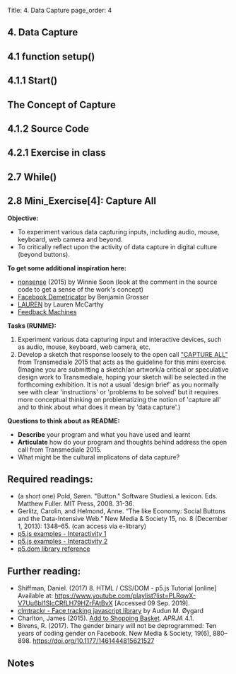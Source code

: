 Title: 4. Data Capture
page_order: 4

## 4. Data Capture

## 4.1 function setup()

## 4.1.1 Start()

## The Concept of Capture

## 4.1.2 Source Code

## 4.2.1 Exercise in class

## 2.7 While()

## 2.8 Mini_Exercise[4]: Capture All

**Objective:**
- To experiment various data capturing inputs, including audio, mouse, keyboard, web camera and beyond.
- To critically reflect upon the activity of data capture in digital culture (beyond buttons).

**To get some additional inspiration here:**
- [nonsense](http://siusoon.net/nonsense/) (2015) by Winnie Soon (look at the comment in the source code to get a sense of the work's concept)
- [Facebook Demetricator](https://bengrosser.com/projects/facebook-demetricator/) by Benjamin Grosser
- [LAUREN](http://lauren-mccarthy.com/LAUREN) by Lauren McCarthy
- [Feedback Machines](https://www.creativeapplications.net/processing/feedback-machines-mis-using-technology-non-linear-behavioural-systems/)

**Tasks (RUNME):**
1. Experiment various data capturing input and interactive devices, such as audio, mouse, keyboard, web camera, etc.
2. Develop a sketch that response loosely to the open call ["CAPTURE ALL"](https://transmediale.de/content/call-for-works-2015) from Transmediale 2015 that acts as the guideline for this mini exercise. (Imagine you are submitting a sketch/an artwork/a critical or speculative design work to Transmediale, hoping your sketch will be selected in the forthcoming exhibition. It is not a usual 'design brief' as you normally see with clear 'instructions' or 'problems to be solved' but it requires more conceptual thinking on problematizing the notion of 'capture all' and to think about what does it mean by 'data capture'.)

**Questions to think about as README:**
- **Describe** your program and what you have used and learnt
- **Articulate** how do your program and thoughts behind address the open call from Transmediale 2015. 
- What might be the cultural implicatons of data capture? 

## Required readings:
- (a short one) Pold, Søren. "Button." Software Studies\ a lexicon. Eds. Matthew Fuller. MIT Press, 2008. 31-36. 
- Gerlitz, Carolin, and Helmond, Anne. “The like Economy: Social Buttons and the Data-Intensive Web.” New Media & Society 15, no. 8 (December 1, 2013): 1348–65. (can access via e-library)
- [p5.js examples - Interactivity 1](https://p5js.org/examples/hello-p5-interactivity-1.html)
- [p5.js examples - Interactivity 2](https://p5js.org/examples/hello-p5-interactivity-2.html)
- [p5.dom library reference](https://p5js.org/reference/#/libraries/p5.dom)

## Further reading:
- Shiffman, Daniel. (2017) 8. HTML / CSS/DOM - p5.js Tutorial [online] Available at: https://www.youtube.com/playlist?list=PLRqwX-V7Uu6bI1SlcCRfLH79HZrFAtBvX [Accessed 09 Sep. 2019].
- [clmtrackr - Face tracking javascript library](https://github.com/auduno/clmtrackr) by Audun M. Øygard
- Charlton, James (2015). [Add to Shopping Basket](http://www.aprja.net/add-to-shopping-basket/). *APRJA* 4.1.
- Bivens, R. (2017). The gender binary will not be deprogrammed: Ten years of coding gender on Facebook. New Media & Society, 19(6), 880–898. https://doi.org/10.1177/1461444815621527

## Notes
